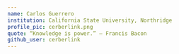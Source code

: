 ```yaml
---
name: Carlos Guerrero
institution: California State University, Northridge
profile_pic: cerberlink.png
quote: “Knowledge is power.” – Francis Bacon
github_user: cerberlink
---
```

